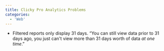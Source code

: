 ```yaml
---
title: Clicky Pro Analytics Problems
categories:
  - 'Web'
---
```

* Filtered reports only display 31 days. “You can still view data prior to 31 days ago, you just can't view more than 31 days worth of data _at one time_.”